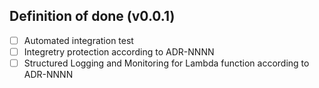 ## Definition of done (v0.0.1)

- [ ] Automated integration test
- [ ] Integretry protection according to ADR-NNNN
- [ ] Structured Logging and Monitoring for Lambda function according to ADR-NNNN
